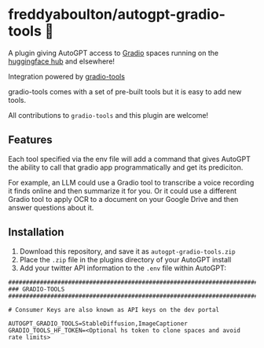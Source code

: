 # freddyaboulton/autogpt-gradio-tools 🤝

A plugin giving AutoGPT access to [Gradio](https://github.com/gradio-app/gradio) spaces running on
the [huggingface hub](https://huggingface.co/spaces) and elsewhere!

Integration powered by [gradio-tools](https://github.com/freddyaboulton/gradio-tools)

gradio-tools comes with a set of pre-built tools but it is easy to add new tools. 

All contributions to `gradio-tools` and this plugin are welcome!

## Features

Each tool specified via the env file will add a command that gives AutoGPT
the ability to call that gradio app programmatically and get its prediciton. 

For example, an LLM could use a Gradio tool to transcribe a voice recording it finds online and then summarize it for you. Or it could use a different Gradio tool to apply OCR to a document on your Google Drive and then answer questions about it.

## Installation

1. Download this repository, and save it as `autogpt-gradio-tools.zip`
2. Place the `.zip` file in the plugins directory of your AutoGPT install
3. Add your twitter API information to the `.env` file within AutoGPT:

```
################################################################################
### GRADIO-TOOLS
################################################################################

# Consumer Keys are also known as API keys on the dev portal

AUTOGPT_GRADIO_TOOLS=StableDiffusion,ImageCaptioner
GRADIO_TOOLS_HF_TOKEN=<Optional hs token to clone spaces and avoid rate limits>
```

